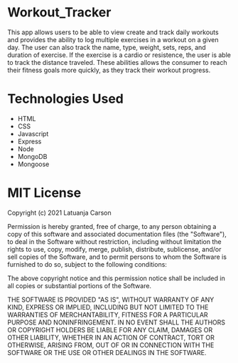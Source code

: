 # Workout_Tracker

This app allows users to be able to view create and track daily workouts and provides the ability to log multiple exercises in a workout on a given day. The user can also track the name, type, weight, sets, reps, and duration of exercise. If the exercise is a cardio or resistence, the user is able to track the distance traveled.  These abilities allows the consumer to reach their fitness goals more quickly, as they track their workout progress.

# Technologies Used

* HTML
* CSS
* Javascript
* Express
* Node
* MongoDB
* Mongoose

# MIT License 

Copyright (c) 2021 Latuanja Carson

Permission is hereby granted, free of charge, to any person obtaining a copy
of this software and associated documentation files (the "Software"), to deal
in the Software without restriction, including without limitation the rights
to use, copy, modify, merge, publish, distribute, sublicense, and/or sell
copies of the Software, and to permit persons to whom the Software is
furnished to do so, subject to the following conditions:

The above copyright notice and this permission notice shall be included in all
copies or substantial portions of the Software.

THE SOFTWARE IS PROVIDED "AS IS", WITHOUT WARRANTY OF ANY KIND, EXPRESS OR
IMPLIED, INCLUDING BUT NOT LIMITED TO THE WARRANTIES OF MERCHANTABILITY,
FITNESS FOR A PARTICULAR PURPOSE AND NONINFRINGEMENT. IN NO EVENT SHALL THE
AUTHORS OR COPYRIGHT HOLDERS BE LIABLE FOR ANY CLAIM, DAMAGES OR OTHER
LIABILITY, WHETHER IN AN ACTION OF CONTRACT, TORT OR OTHERWISE, ARISING FROM,
OUT OF OR IN CONNECTION WITH THE SOFTWARE OR THE USE OR OTHER DEALINGS IN THE
SOFTWARE.
